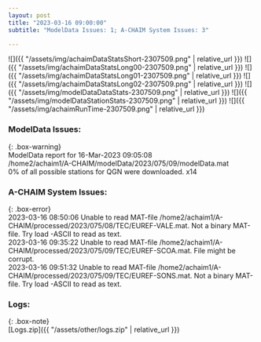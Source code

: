 ```yaml
---
layout: post
title: "2023-03-16 09:00:00"
subtitle: "ModelData Issues: 1; A-CHAIM System Issues: 3"

---
```


![]({{ "/assets/img/achaimDataStatsShort-2307509.png" | relative_url }})
![]({{ "/assets/img/achaimDataStatsLong00-2307509.png" | relative_url }})
![]({{ "/assets/img/achaimDataStatsLong01-2307509.png" | relative_url }})
![]({{ "/assets/img/achaimDataStatsLong02-2307509.png" | relative_url }})
![]({{ "/assets/img/modelDataDataStats-2307509.png" | relative_url }})
![]({{ "/assets/img/modelDataStationStats-2307509.png" | relative_url }})
![]({{ "/assets/img/achaimRunTime-2307509.png" | relative_url }})

### ModelData Issues:  
  
{: .box-warning}  
 ModelData report for 16-Mar-2023 09:05:08   
 /home2/achaim1/A-CHAIM/modelData/2023/075/09/modelData.mat   
 0% of all possible stations for QGN were downloaded. x14   
  
### A-CHAIM System Issues:  
  
{: .box-error}  
2023-03-16 08:50:06 Unable to read MAT-file /home2/achaim1/A-CHAIM/processed/2023/075/08/TEC/EUREF-VALE.mat. Not a binary MAT-file. Try load -ASCII to read as text.  
2023-03-16 09:35:22 Unable to read MAT-file /home2/achaim1/A-CHAIM/processed/2023/075/09/TEC/EUREF-SCOA.mat. File might be corrupt.  
2023-03-16 09:51:32 Unable to read MAT-file /home2/achaim1/A-CHAIM/processed/2023/075/09/TEC/EUREF-SONS.mat. Not a binary MAT-file. Try load -ASCII to read as text.  

### Logs:  
  
{: .box-note}  
[Logs.zip]({{ "/assets/other/logs.zip" | relative_url }})  
